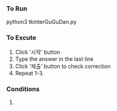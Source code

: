### To Run
python3 tkinterGuGuDan.py

### To Excute
1. Click '시작' button
2. Type the answer in the last line
3. Click '제출' button to check correction
4. Repeat 1-3.

### Conditions
1. 